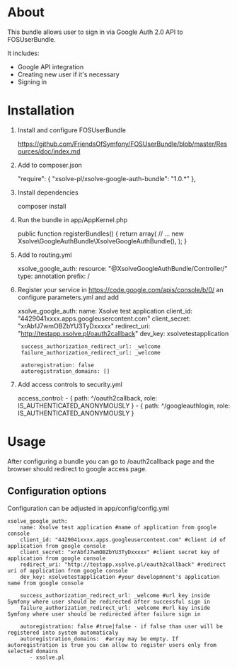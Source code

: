 # About

This bundle allows user to sign in via Google Auth 2.0 API to FOSUserBundle.

It includes:

* Google API integration
* Creating new user if it's necessary
* Signing in

# Installation

1) Install and configure FOSUserBundle

    https://github.com/FriendsOfSymfony/FOSUserBundle/blob/master/Resources/doc/index.md

2) Add to composer.json

    "require": {
        "xsolve-pl/xsolve-google-auth-bundle": "1.0.*"
    },

3) Install dependencies

    composer install

4) Run the bundle in app/AppKernel.php

    public function registerBundles()
    {
        return array(
            // ...
            new Xsolve\GoogleAuthBundle\XsolveGoogleAuthBundle(),
        );
    }

5) Add to routing.yml 

    xsolve_google_auth:
        resource: "@XsolveGoogleAuthBundle/Controller/"
            type:     annotation
                prefix:   /


6) Register your service in https://code.google.com/apis/console/b/0/ an configure parameters.yml and add

    xsolve_google_auth:
        name: Xsolve test application
        client_id: "4429041xxxx.apps.googleusercontent.com"
        client_secret: "xrAbfJ7wmOBZbYU3TyDxxxxx"
        redirect_uri: "http://testapp.xsolve.pl/oauth2callback"
        dev_key: xsolvetestapplication

        success_authorization_redirect_url: _welcome
        failure_authorization_redirect_url: _welcome

        autoregistration: false
        autoregistration_domains: []

7) Add access controls to security.yml

    access_control:
        - { path: ^/oauth2callback, role: IS_AUTHENTICATED_ANONYMOUSLY }
        - { path: ^/googleauthlogin, role: IS_AUTHENTICATED_ANONYMOUSLY }


# Usage

After configuring a bundle you can go to /oauth2callback page and the browser should redirect to google access page.

## Configuration options

Configuration can be adjusted in app/config/config.yml

    xsolve_google_auth:
        name: Xsolve test application #name of application from google console
        client_id: "4429041xxxx.apps.googleusercontent.com" #client id of application from google console
        client_secret: "xrAbfJ7wmOBZbYU3TyDxxxxx" #client secret key of application from google console
        redirect_uri: "http://testapp.xsolve.pl/oauth2callback" #redirect uri of application from google console
        dev_key: xsolvetestapplication #your developmnent's application name from google console

        success_authorization_redirect_url: _welcome #url key inside Symfony where user should be redirected after successful sign in
        failure_authorization_redirect_url: _welcome #url key inside Symfony where user should be redirected after failure sign in

        autoregistration: false #true|false - if false than user will be registered into system automaticaly
        autoregistration_domains:  #array may be empty. If autoregistration is true you can allow to register users only from selected domains
           - xsolve.pl

